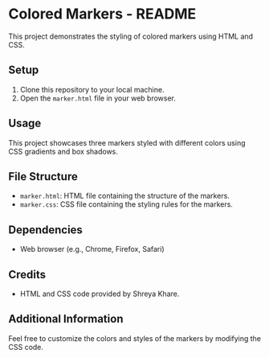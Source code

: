 # Colored Markers - README

This project demonstrates the styling of colored markers using HTML and CSS.

## Setup
1. Clone this repository to your local machine.
2. Open the `marker.html` file in your web browser.

## Usage
This project showcases three markers styled with different colors using CSS gradients and box shadows.

## File Structure
- `marker.html`: HTML file containing the structure of the markers.
- `marker.css`: CSS file containing the styling rules for the markers.

## Dependencies
- Web browser (e.g., Chrome, Firefox, Safari)



## Credits
- HTML and CSS code provided by Shreya Khare.



## Additional Information
Feel free to customize the colors and styles of the markers by modifying the CSS code.


